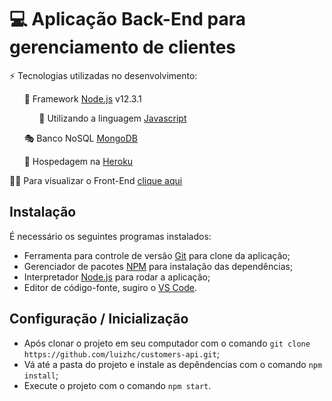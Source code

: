 # 💻 Aplicação Back-End para gerenciamento de clientes

⚡ Tecnologias utilizadas no desenvolvimento:

&nbsp;&nbsp;&nbsp;&nbsp;&nbsp;&nbsp;🚀 Framework [Node.js](https://nodejs.org/) v12.3.1

&nbsp;&nbsp;&nbsp;&nbsp;&nbsp;&nbsp;&nbsp;&nbsp;&nbsp;&nbsp;&nbsp;&nbsp;🤖 Utilizando a linguagem [Javascript](https://developer.mozilla.org/pt-BR/docs/Web/JavaScript)

&nbsp;&nbsp;&nbsp;&nbsp;&nbsp;&nbsp;🎭 Banco NoSQL [MongoDB](https://www.mongodb.com/)

&nbsp;&nbsp;&nbsp;&nbsp;&nbsp;&nbsp;💼 Hospedagem na [Heroku](https://www.heroku.com/)

👨‍🚀 Para visualizar o Front-End [clique aqui](https://github.com/luizhc/customers-web)

## Instalação

É necessário os seguintes programas instalados:

- Ferramenta para controle de versão [Git](https://git-scm.com/) para clone da aplicação;
- Gerenciador de pacotes [NPM](https://www.npmjs.com/) para instalação das dependências;
- Interpretador [Node.js](https://nodejs.org/) para rodar a aplicação;
- Editor de código-fonte, sugiro o [VS Code](https://code.visualstudio.com/).

## Configuração / Inicialização

- Após clonar o projeto em seu computador com o comando `git clone https://github.com/luizhc/customers-api.git`;
- Vá até a pasta do projeto e instale as depêndencias com o comando `npm install`;
- Execute o projeto com o comando `npm start`.
